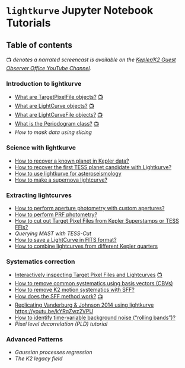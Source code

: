 # `lightkurve` Jupyter Notebook Tutorials

## Table of contents

:tv: *denotes a narrated screencast is available on the [Kepler/K2 Guest Observer Office YouTube Channel](https://www.youtube.com/channel/UCJx_ls4mg5ms9q4Mv_2mYqg).*

### Introduction to lightkurve

-  [What are TargetPixelFile objects?](01-target-pixel-files.ipynb)  [:tv:](https://youtu.be/ebw4diF-2NY)
-  [What are LightCurve objects?](01-what-are-lightcurves.ipynb)  [:tv:](https://youtu.be/xBesCFlkjIw)
-  [What are LightCurveFile objects?](01-lightcurve-files.ipynb)  [:tv:](https://youtu.be/rh7kSNlsqGM)
-  [What is the Periodogram class?](01-using-the-periodogram-class.ipynb) [:tv:](https://youtu.be/dYk2gjZGK7k)
-  *How to mask data using slicing*

### Science with lightkurve

-  [How to recover a known planet in Kepler data?](02-recover-a-planet.ipynb)
-  [How to recover the first TESS planet candidate with Lightkurve?](02-how-to-recover-the-first-tess-candidate.ipynb)
-  [How to use lightkurve for asteroseismology](02-how-to-use-lightkurve-for-asteroseismology.ipynb)
-  [How to make a supernova lightcurve?](02-how-to-make-a-supernova-lightcurve.ipynb)

### Extracting lightcurves

-  [How to perform aperture photometry with custom apertures?](03-making-custom-apertures.ipynb)
-  [How to perform PRF photometry?](03-how-to-use-prf-photometry.ipynb)
-  [How to cut out Target Pixel Files from Kepler Superstamps or TESS FFIs?](03-cutting-out-tpfs-from-tess-ffis.ipynb)
-  *Querying MAST with TESS-Cut*
-  [How to save a LightCurve in FITS format?](03-making-fits-files.ipynb)
-  [How to combine lightcurves from different Kepler quarters](03-appending-lightcurves.ipynb)

### Systematics correction

-  [Interactively inspecting Target Pixel Files and Lightcurves](04-interact-with-lightcurves-and-tpf.ipynb) [:tv:](https://youtu.be/89_sz-oG4VI)
-  [How to remove common systematics using basis vectors (CBVs)](04-removing-cbvs.ipynb)
-  [How to remove K2 motion systematics with SFF?](04-how-to-detrend.ipynb)
-  [How does the SFF method work?](04-replicate-vanderburg-2014-k2sff.ipynb) [:tv:](https://youtu.be/3Vs9uWW-E84)
-  [Replicating Vanderburg & Johnson 2014 using lightkurve](04-replicate-vanderburg-2014-lightkurve.ipynb) https://youtu.be/kYRqZwz2VPU
-  [How to identify time-variable background noise (“rolling bands”)?](04-identify-rolling-band.ipynb)
-  *Pixel level decorrelation (PLD) tutorial*


### Advanced Patterns

-  *Gaussian processes regression*
-  *The K2 legacy field*
